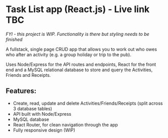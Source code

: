 # Task List app (React.js) - Live link TBC

*FYI - this project is WIP. Functionality is there but styling needs to be finished*

A fullstack, single page CRUD app that allows you to work out who owes who after an activity (e.g. a group holiday or trip to the pub). 

Uses Node/Express for the API routes and endpoints, React for the front end and a MySQL relational database to store and query the Activities, Friends and Receipts. 


## Features:
- Create, read, update and delete Activities/Friends/Receipts (split across 3 database tables)
- API built with Node/Express
- MySQL database
- React Router, for clean navigation through the app
- Fully responsive design (WIP)
